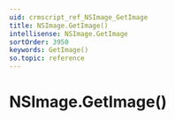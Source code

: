 ```yaml
---
uid: crmscript_ref_NSImage_GetImage
title: NSImage.GetImage()
intellisense: NSImage.GetImage
sortOrder: 3950
keywords: GetImage()
so.topic: reference
---
```


# NSImage.GetImage()

